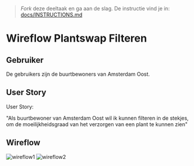 > _Fork_ deze deeltaak en ga aan de slag. De instructie vind je in: [docs/INSTRUCTIONS.md](docs/INSTRUCTIONS.md)

# Wireflow Plantswap Filteren
<!-- Geef je opdracht een titel en schrijf in één zin wat het is -->

## Gebruiker
<!-- Het is duidelijk wie de gebruiker is -->
De gebruikers zijn de buurtbewoners van Amsterdam Oost.

## User Story
<!-- Er is een User Story geschreven van de interactie -->
User Story:

"Als buurtbewoner van Amsterdam Oost wil ik kunnen filteren in de stekjes, om de moeilijkheidsgraad van het verzorgen van een plant te kunnen zien"

## Wireflow
<!-- Toon de wireflow -->
![wireflow1](https://user-images.githubusercontent.com/112855878/207050830-b9790194-8da1-4720-875a-0c9d14dc1b65.jpg)
![wireflow2](https://user-images.githubusercontent.com/112855878/207050840-de7e26d9-95d7-4207-9b1f-c00fc10178ec.jpg)
